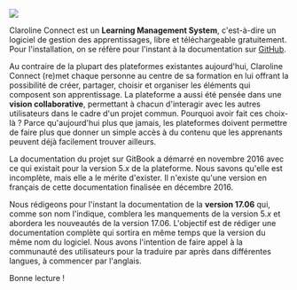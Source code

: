 ![](/cover.jpg)



Claroline Connect est un **Learning Management System**, c'est-à-dire un logiciel de gestion des apprentissages, libre et téléchargeable gratuitement. Pour l'installation, on se réfère pour l'instant à la documentation sur [GitHub](https://github.com/claroline/Claroline/ "Comment installer Claroline Connect?").

Au contraire de la plupart des plateformes existantes aujourd'hui, Claroline Connect \(re\)met chaque personne au centre de sa formation en lui offrant la possibilité de créer, partager, choisir et organiser les éléments qui composent son apprentissage. La plateforme a aussi été pensée dans une **vision collaborative**, permettant à chacun d'interagir avec les autres utilisateurs dans le cadre d'un projet commun. Pourquoi avoir fait ces choix-là ? Parce qu'aujourd'hui plus que jamais, les plateformes doivent permettre de faire plus que donner un simple accès à du contenu que les apprenants peuvent déjà facilement trouver ailleurs.

La documentation du projet sur GitBook a démarré en novembre 2016 avec ce qui existait pour la version 5._x_ de la plateforme. Nous savons qu'elle est incomplète, mais elle a le mérite d'exister. Il n'existe qu'une version en français de cette documentation finalisée en décembre 2016.

Nous rédigeons pour l'instant la documentation de la **version 17.06** qui, comme son nom l'indique, comblera les manquements de la version 5._x_ et abordera les nouveautés de la version 17.06. L'objectif est de rédiger une documentation complète qui sortira en même temps que la version du même nom du logiciel. Nous avons l'intention de faire appel à la communauté des utilisateurs pour la traduire par après dans différentes langues, à commencer par l'anglais.

Bonne lecture !

